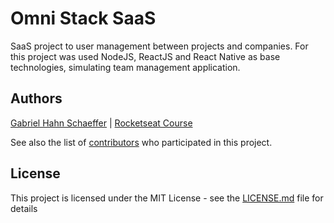 # Omni Stack SaaS

SaaS project to user management between projects and companies. For this project was used NodeJS, ReactJS and React Native as base technologies, simulating team management application.

## Authors

[Gabriel Hahn Schaeffer](https://github.com/gabriel-hahn/) | [Rocketseat Course](https://github.com/Rocketseat)

See also the list of [contributors](https://github.com/gabriel-hahn/omni-stack-saas/contributors) who participated in this project.

## License

This project is licensed under the MIT License - see the [LICENSE.md](LICENSE) file for details
